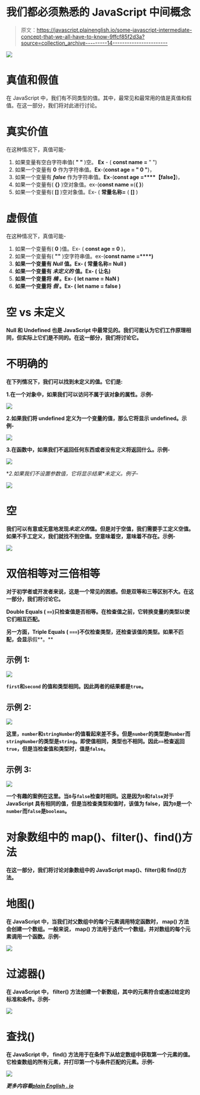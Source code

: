 # 我们都必须熟悉的 JavaScript 中间概念

> 原文：<https://javascript.plainenglish.io/some-javascript-intermediate-concept-that-we-all-have-to-know-9ffcf85f2d3a?source=collection_archive---------14----------------------->

![](img/5f96b787f5e28fb8291e0ee4fbc41071.png)

# 真值和假值

在 JavaScript 中，我们有不同类型的值。其中，最常见和最常用的值是真值和假值。在这一部分，我们将对此进行讨论。

# 真实价值

在这种情况下，真值可能-

1.  如果变量有空白字符串值( **" "** )空。 **Ex** - ( **const name =** " ")
2.  如果一个变量有 **0** 作为字符串值。**Ex**-(**const age = " 0 "**)，
3.  如果一个变量有 ***false*** 作为字符串值。**Ex**-(**const age =****【false】**)，
4.  如果一个变量有( **{}** )空对象值。ex-(**const name =**(**{ }**)
5.  如果一个变量有( **[]** )空对象值。Ex- ( **常量名称=** ( **[]** )

# 虚假值

在这种情况下，真值可能-

1.  如果一个变量有( **0** )值。Ex- ( **const age = 0** )，
2.  如果一个变量有( **""** )空字符串值。ex-(**const name =****)**
3.  **如果一个变量有 ***Null*** 值。Ex- ( **常量名称= Null** )**
4.  **如果一个变量有 ***未定义的*** 值。Ex- ( **让名**)**
5.  **如果一个变量将 ***楠*** 。Ex- ( **let name = NaN** )**
6.  **如果一个变量将 ***假*** 。Ex- ( **let name = false** )**

# **空 vs 未定义**

**Null 和 Undefined 也是 JavaScript 中最常见的。我们可能认为它们工作原理相同，但实际上它们是不同的。在这一部分，我们将讨论它。**

# **不明确的**

**在下列情况下，我们可以找到未定义的值。它们是:**

**1.在一个对象中，如果我们可以访问不属于该对象的属性。示例-**

**![](img/b511768c7fd3af50b73a46188705386c.png)**

**2.如果我们将 undefined 定义为一个变量的值，那么它将显示 undefined。示例-**

**![](img/b876df9f472a980d8fda15874e5a4ac4.png)**

**3.在函数中，如果我们不返回任何东西或者没有定义将返回什么。示例-**

**![](img/eb851135d46eca33303b6e72e1980b49.png)**

**2.如果我们不设置参数值，它将显示结果*未定义。*例子-**

**![](img/02257e7872f7d1db93acf9796dd8f9ff.png)**

# **空**

**我们可以有意或无意地发现*未定义的*值。但是对于空值，我们需要手工定义空值。如果不手工定义，我们就找不到空值。空意味着空，意味着不存在。示例-**

**![](img/2fb04c6ccaa682f6fcc6d047ffad8c01.png)**

# **双倍相等对三倍相等**

**对于初学者或开发者来说，这是一个常见的困惑。但是双等和三等区别不大。在这一部分，我们将讨论它。**

**Double Equals ( `==`)只检查值是否相等。在检查值之前，它转换变量的类型以使它们相互匹配。**

**另一方面，Triple Equals ( `===`)不仅检查类型，还检查该值的类型。如果不匹配，会显示**假**。**

## **示例 1:**

**![](img/c930f0b9c7654f71a47f949042c39bb1.png)**

**`first`和`second` 的值和类型相同。因此两者的结果都是`true`。**

## **示例 2:**

**![](img/610d4911adc4e5fd53f457b292508208.png)**

**这里，`number`和`stringNumber`的值看起来差不多。但是`number`的类型是`Number`而`stringNumber`的类型是`string`。即使值相同，类型也不相同。因此`==`检查返回`true`，但是当检查值和类型时，值是`false`。**

## **示例 3:**

**![](img/f5f20ae6ace11da41ff8d332a40e554d.png)**

**一个有趣的案例在这里。当`0`与`false`检查时相同。这是因为`0`和`false`对于 JavaScript 具有相同的值，但是当检查类型和值时，该值为 false，因为`0`是一个`number`而`false`是`boolean`。**

# **对象数组中的 map()、filter()、find()方法**

**在这一部分，我们将讨论对象数组中的 JavaScript map()、filter()和 find()方法。**

# **地图()**

**在 JavaScript 中，当我们对父数组中的每个元素调用特定函数时， **map()** 方法会创建一个数组。一般来说， **map()** 方法用于迭代一个数组，并对数组的每个元素调用一个函数。示例-**

**![](img/72c6944584fd16db43f8d3e51e9b079d.png)**

# **过滤器()**

**在 JavaScript 中， **filter()** 方法创建一个新数组，其中的元素符合或通过给定的标准和条件。示例-**

**![](img/25e48e2f48db8d56eed3c67fe18bf150.png)**

# **查找()**

**在 JavaScript 中， **find()** 方法用于在条件下从给定数组中获取第一个元素的值。它检查数组的所有元素，并打印第一个与条件匹配的元素。示例-**

**![](img/54c4c08dc00c5874155127868261e439.png)**

***更多内容看*[***plain English . io***](http://plainenglish.io/)**